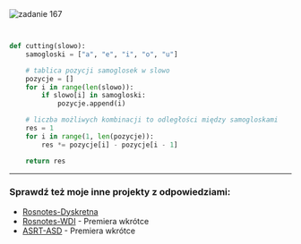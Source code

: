 <picture>
  <source srcset="../../../srt/zbior_zadan/167.png" media="(prefers-color-scheme: light)">
  <source srcset="../../../srt/zbior_zadan/black_167.png" media="(prefers-color-scheme: dark)">
  <img src="../../../srt/zbior_zadan/black_167.png" alt="zadanie 167">
</picture>

```python


def cutting(slowo):
    samogloski = ["a", "e", "i", "o", "u"]

    # tablica pozycji samoglosek w slowo
    pozycje = []
    for i in range(len(slowo)):
        if slowo[i] in samogloski:
            pozycje.append(i)

    # liczba możliwych kombinacji to odległości między samogloskami
    res = 1
    for i in range(1, len(pozycje)):
        res *= pozycje[i] - pozycje[i - 1]

    return res
```

---
### Sprawdź też moje inne projekty z odpowiedziami:
- [Rosnotes-Dyskretna](https://github.com/kamilGie/Rosnotes-Dyskretna)
- [Rosnotes-WDI](https://github.com/kamilGie/Rosnotes-WDI) - Premiera wkrótce
- [ASRT-ASD](https://github.com/kamilGie/Rosnotes-Dyskretna) - Premiera wkrótce
